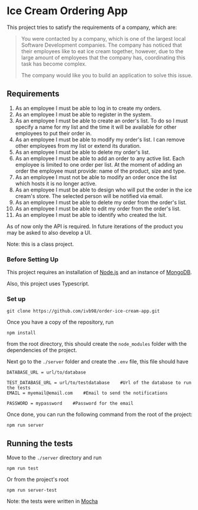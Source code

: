 # Ice Cream Ordering App 



This project tries to satisfy the requirements of a company, which are:

> You were contacted by a company, which is one of the largest local Software Development companies. The company has noticed that their employees like to eat ice cream together, however, due to the large amount of employees that the company has, coordinating this task has become complex.
>
> The company would like you to build an application to solve this issue.

## Requirements 

1. As an employee I must be able to log in to create my orders.
2. As an employee I must be able to register in the system.
3. As an employee I must be able to create an order's list. To do so I must specify a name for my list and the time it will be available for other employees to put their order in.
4. As an employee I must be able to modify my order's list. I can remove other employees from my list or extend its duration.
5. As an employee I must be able to delete my order's list.
6. As an employee I must be able to add an order to any active list. Each employee is limited to one order per list. At the moment of adding an order the employee must provide: name of the product, size and type.
7. As an employee I must not be able to modify an order once the list which hosts it is no longer active.
8. As an employee I must be able to design who will put the order in the ice cream's store. The selected person will be notified via email.
9. As an employee I must be able to delete my order from the order's list.
10. As an employee I must be able to edit my order from the order's list.
11. As an employee I must be able to identify who created the lsit.

As of now only the API is required. In future iterations of the product you may be asked to also develop a UI.

Note: this is a class project.

### Before Setting Up

This project requires an installation of [Node.js](https://nodejs.org/es/download/) and an instance of [MongoDB](https://docs.mongodb.com/manual/installation/).

Also, this project uses Typescript.

### Set up

```
git clone https://github.com/ivb98/order-ice-cream-app.git
```

Once you have a copy of the repository, run
```
npm install
```
from the root directory, this should create the `node_modules` folder with the dependencies of the project.

Next go to the `./server` folder and create the `.env` file, this file should have 

```
DATABASE_URL = url/to/database

TEST_DATABASE_URL = url/to/testdatabase    #Url of the database to run the tests
EMAIL = myemail@email.com    #Email to send the notifications

PASSWORD = mypassword    #Password for the email
```

Once done, you can run the following command from the root of the project:
```
npm run server
```

## Running the tests

Move to the `./server` directory and run

```
npm run test
```
Or from the project's root
```
npm run server-test
```

Note: the tests were written in [Mocha](https://mochajs.org/) 
